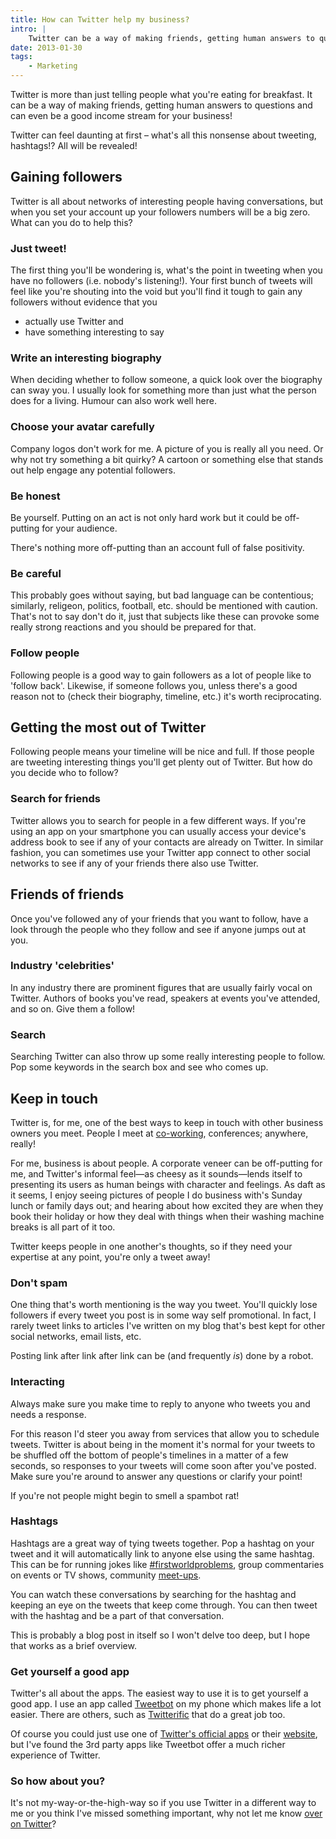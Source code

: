 ```yaml
---
title: How can Twitter help my business?
intro: |
    Twitter can be a way of making friends, getting human answers to questions and can even be a good income stream for your business!
date: 2013-01-30
tags:
    - Marketing
---
```


Twitter is more than just telling people what you're eating for breakfast. It can be a way of making friends, getting human answers to questions and can even be a good income stream for your business!

Twitter can feel daunting at first – what's all this nonsense about tweeting, hashtags!? All will be revealed!


## Gaining followers

Twitter is all about networks of interesting people having conversations, but when you set your account up your followers numbers will be a big zero. What can you do to help this?

### Just tweet!

The first thing you'll be wondering is, what's the point in tweeting when you have no followers (i.e. nobody's listening!). Your first bunch of tweets will feel like you're shouting into the void but you'll find it tough to gain any followers without evidence that you

* actually use Twitter and
* have something interesting to say

### Write an interesting biography

When deciding whether to follow someone, a quick look over the biography can sway you. I usually look for something more than just what the person does for a living. Humour can also work well here.

### Choose your avatar carefully

Company logos don't work for me. A picture of you is really all you need. Or why not try something a bit quirky? A cartoon or something else that stands out help engage any potential followers.

### Be honest

Be yourself. Putting on an act is not only hard work but it could be off-putting for your audience.

There's nothing more off-putting than an account full of false positivity.

### Be careful

This probably goes without saying, but bad language can be contentious; similarly, religeon, politics, football, etc. should be mentioned with caution. That's not to say don't do it, just that subjects like these can provoke some really strong reactions and you should be prepared for that.

### Follow people

Following people is a good way to gain followers as a lot of people like to 'follow back'. Likewise, if someone follows you, unless there's a good reason not to (check their biography, timeline, etc.) it's worth reciprocating.


## Getting the most out of Twitter

Following people means your timeline will be nice and full. If those people are tweeting interesting things you'll get plenty out of Twitter. But how do you decide who to follow?

### Search for friends

Twitter allows you to search for people in a few different ways. If you're using an app on your smartphone you can usually access your device's address book to see if any of your contacts are already on Twitter. In similar fashion, you can sometimes use your Twitter app connect to other social networks to see if any of your friends there also use Twitter.


## Friends of friends

Once you've followed any of your friends that you want to follow, have a look through the people who they follow and see if anyone jumps out at you.

### Industry 'celebrities'

In any industry there are prominent figures that are usually fairly vocal on Twitter. Authors of books you've read, speakers at events you've attended, and so on. Give them a follow!

### Search

Searching Twitter can also throw up some really interesting people to follow. Pop some keywords in the search box and see who comes up.


## Keep in touch

Twitter is, for me, one of the best ways to keep in touch with other business owners you meet. People I meet at [co-working](/blog/my-introduction-to-co-working), conferences; anywhere, really!

For me, business is about people. A corporate veneer can be off-putting for me, and Twitter's informal feel—as cheesy as it sounds—lends itself to presenting its users as human beings with character and feelings. As daft as it seems, I enjoy seeing pictures of people I do business with's Sunday lunch or family days out; and hearing about how excited they are when they book their holiday or how they deal with things when their washing machine breaks is all part of it too.

Twitter keeps people in one another's thoughts, so if they need your expertise at any point, you're only a tweet away!

### Don't spam

One thing that's worth mentioning is the way you tweet. You'll quickly lose followers if every tweet you post is in some way self promotional. In fact, I rarely tweet links to articles I've written on my blog that's best kept for other social networks, email lists, etc.

Posting link after link after link can be (and frequently _is_) done by a robot.

### Interacting

Always make sure you make time to reply to anyone who tweets you and needs a response.

For this reason I'd steer you away from services that allow you to schedule tweets. Twitter is about being in the moment it's normal for your tweets to be shuffled off the bottom of people's timelines in a matter of a few seconds, so responses to your tweets will come soon after you've posted. Make sure you're around to answer any questions or clarify your point!

If you're not people might begin to smell a spambot rat!

### Hashtags

Hashtags are a great way of tying tweets together. Pop a hashtag on your tweet and it will automatically link to anyone else using the same hashtag. This can be for running jokes like [#firstworldproblems](https://twitter.com/search?q=%23firstworldproblems&src=tyah), group commentaries on events or TV shows, community [meet-ups](https://twitter.com/search?q=%23northeasthour&src=typd).

You can watch these conversations by searching for the hashtag and keeping an eye on the tweets that keep come through. You can then tweet with the hashtag and be a part of that conversation.

This is probably a blog post in itself so I won't delve too deep, but I hope that works as a brief overview.

### Get yourself a good app

Twitter's all about the apps. The easiest way to use it is to get yourself a good app. I use an app called [Tweetbot](http://tapbots.com/software/tweetbot/) on my phone which makes life a lot easier. There are others, such as [Twitterific](http://twitterrific.com/ios) that do a great job too.

Of course you could just use one of [Twitter's official apps](https://twitter.com/download) or their [website](https://twitter.com), but I've found the 3rd party apps like Tweetbot offer a much richer experience of Twitter.

### So how about you?

It's not my-way-or-the-high-way so if you use Twitter in a different way to me or you think I've missed something important, why not let me know [over on Twitter](https://twitter.com/tempertemper)?
